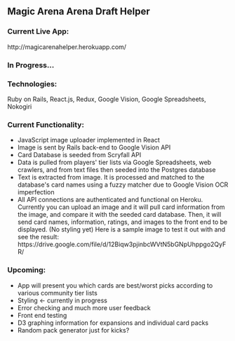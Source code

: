 <h2>Magic Arena Arena Draft Helper</h2>

<h3>Current Live App:</h3>
http://magicarenahelper.herokuapp.com/

<h3>In Progress...</h3>

<h3>Technologies:</h3>
Ruby on Rails, React.js, Redux, Google Vision, Google Spreadsheets, Nokogiri

<h3>Current Functionality:</h3>
<ul>
  <li>JavaScript image uploader implemented in React</li>
  <li>Image is sent by Rails back-end to Google Vision API</li>
  <li>Card Database is seeded from Scryfall API</li>
  <li>Data is pulled from players' tier lists via Google Spreadsheets, web crawlers, and from text files then seeded into the Postgres database</li>
  <li>Text is extracted from image. It is processed and matched to the database's card names using a fuzzy matcher due to Google Vision OCR imperfection</li>
  <li>All API connections are authenticated and functional on Heroku. Currently you can upload an image and it will pull card information from the image, and compare it with the seeded card database. Then, it will send card names, information, ratings, and images to the front end to be displayed. (No styling yet) Here is a sample image to test it out with and see the result: https://drive.google.com/file/d/12Biqw3pjinbcWVtN5bGNpUhppgo2QyFR/</li>
</ul>

<h3>Upcoming:</h3>
<ul>
  <li>App will present you which cards are best/worst picks according to various community tier lists</li>
  <li>Styling <- currently in progress</li>
  <li>Error checking and much more user feedback</li>
  <li>Front end testing</li>
  <li>D3 graphing information for expansions and individual card packs</li>
  <li>Random pack generator just for kicks?</li>
</ul>
